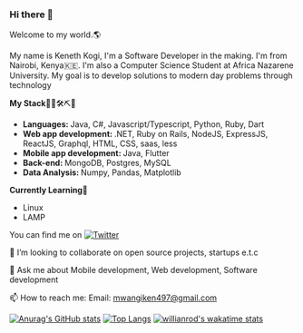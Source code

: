### Hi there 👋 
Welcome to my world.🌎

My name is Keneth Kogi, I'm a Software Developer in the making. I'm from Nairobi, Kenya🇰🇪. I'm also a Computer Science Student at Africa Nazarene University. My goal is to develop solutions to modern day problems through technology

<b>My Stack</b>🔨🧰🛠️⛏🔧
<ul>
  <li><b>Languages: </b> Java, C#, Javascript/Typescript, Python, Ruby, Dart</li>
  <li><b>Web app development: </b>.NET, Ruby on Rails, NodeJS, ExpressJS, ReactJS, Graphql, HTML, CSS, saas, less</li>
  <li><b>Mobile app development: </b>Java, Flutter</li>
  <li><b>Back-end: </b>MongoDB, Postgres, MySQL</li>
  <li><b>Data Analysis: </b>Numpy, Pandas, Matplotlib</li>
</ul>
<b>Currently Learning</b>📘
<ul>
  <li>Linux</li>
  <li>LAMP</li>
</ul>

<!-- Actual text -->

You can find me on [![Twitter][1.2]][1]

<!-- Icons -->

[1.2]: http://i.imgur.com/wWzX9uB.png (twitter icon without padding)
[2.2]: https://raw.githubusercontent.com/MartinHeinz/MartinHeinz/master/linkedin-3-16.png (LinkedIn icon without padding)

<!-- Links to your social media accounts -->

[1]: https://twitter.com/kogii_


👯 I’m looking to collaborate on open source projects, startups e.t.c

💬 Ask me about Mobile development, Web development, Software development

📫 How to reach me: Email: mwangiken497@gmail.com

[![Anurag's GitHub stats](https://github-readme-stats.vercel.app/api?username=kenny-kogi&show_icons=true&theme=radical)](https://github.com/kenny-kogi/github-readme-stats)
[![Top Langs](https://github-readme-stats.vercel.app/api/top-langs/?username=kenny-kogi&layout=compact&show_icons=true&theme=radical)](https://github.com/kenny-kogi/github-readme-stats)
[![willianrod's wakatime stats](https://github-readme-stats.vercel.app/api/wakatime?username=kogii_&show_icons=true&theme=radical)](https://github.com/kenny-kogi/github-readme-stats)

  
